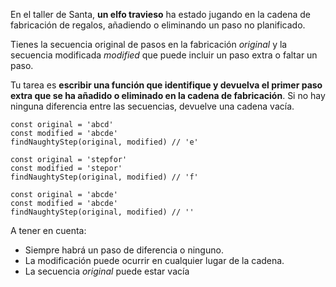 <div class="text-lg leading-relaxed text-gray-200 [&amp;>blockquote]:italic [&amp;>blockquote]:text-yellow-400 [&amp;>blockquote]:text-lg [&amp;>p]:text-lg [&amp;>p>strong]:text-yellow-300 [&amp;>h2]:font-bold [&amp;>ul]:pl-4 [&amp;>ol]:list-decimal [&amp;>ol]:list-inside [&amp;>ol]:text-yellow-300 [&amp;>ol]:text-lg [&amp;>ul]:mb-2 [&amp;>ul]:text-yellow-300 [&amp;>ul]:text-lg [&amp;>p>small>a:hover]:underline [&amp;>p>small]:block [&amp;>p>small]:pt-4 [&amp;>p>small]:text-gray-400 [&amp;>ul]:list-disc"><p>En el taller de Santa, <strong>un elfo travieso</strong> ha estado jugando en la cadena de fabricación de regalos, añadiendo o eliminando un paso no planificado.</p>
<p>Tienes la secuencia original de pasos en la fabricación <em>original</em> y la secuencia modificada <em>modified</em> que puede incluir un paso extra o faltar un paso.</p>
<p>Tu tarea es <strong>escribir una función que identifique y devuelva el primer paso extra que se ha añadido o eliminado en la cadena de fabricación</strong>. Si no hay ninguna diferencia entre las secuencias, devuelve una cadena vacía.</p>
<pre><code class="javascript language-javascript shj-lang-js shj-inline" data-lang="js"><span class="shj-syn-kwd">const</span> original <span class="shj-syn-oper">=</span> <span class="shj-syn-str">'abcd'</span>
<span class="shj-syn-kwd">const</span> modified <span class="shj-syn-oper">=</span> <span class="shj-syn-str">'abcde'</span>
<span class="shj-syn-func">findNaughtyStep</span>(original<span class="shj-syn-oper">,</span> modified) <span class="shj-syn-cmnt">// 'e'
</span>
<span class="shj-syn-kwd">const</span> original <span class="shj-syn-oper">=</span> <span class="shj-syn-str">'stepfor'</span>
<span class="shj-syn-kwd">const</span> modified <span class="shj-syn-oper">=</span> <span class="shj-syn-str">'stepor'</span>
<span class="shj-syn-func">findNaughtyStep</span>(original<span class="shj-syn-oper">,</span> modified) <span class="shj-syn-cmnt">// 'f'
</span>
<span class="shj-syn-kwd">const</span> original <span class="shj-syn-oper">=</span> <span class="shj-syn-str">'abcde'</span>
<span class="shj-syn-kwd">const</span> modified <span class="shj-syn-oper">=</span> <span class="shj-syn-str">'abcde'</span>
<span class="shj-syn-func">findNaughtyStep</span>(original<span class="shj-syn-oper">,</span> modified) <span class="shj-syn-cmnt">// ''
</span></code></pre>
<p>A tener en cuenta:</p>
<ul>
<li>Siempre habrá un paso de diferencia o ninguno.</li>
<li>La modificación puede ocurrir en cualquier lugar de la cadena.</li>
<li>La secuencia <em>original</em> puede estar vacía</li>
</ul></div>